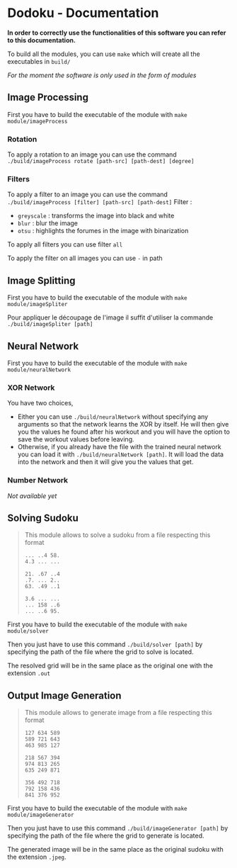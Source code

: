 # Dodoku - Documentation
**In order to correctly use the functionalities of this software you can refer to this documentation.**

To build all the modules, you can use `make` which will create all the executables in `build/`

*For the moment the software is only used in the form of modules*
## Image Processing
First you have to build the executable of the module with `make module/imageProcess`
### Rotation
To apply a rotation to an image you can use the command `./build/imageProcess rotate [path-src] [path-dest] [degree]`
### Filters
To apply a filter to an image you can use the command `./build/imageProcess [filter] [path-src] [path-dest]`
Filter :
* `greyscale` : transforms the image into black and white 
* `blur` : blur the image
* `otsu` : highlights the forumes in the image with binarization

To apply all filters you can use filter `all`

To apply the filter on all images you can use `-` in path

## Image Splitting
First you have to build the executable of the module with `make module/imageSpliter`

Pour appliquer le découpage de l'image il suffit d'utiliser la commande `./build/imageSpliter [path]`
## Neural Network
First you have to build the executable of the module with `make module/neuralNetwork`
### XOR Network
You have two choices, 
* Either you can use `./build/neuralNetwork` without specifying any arguments so that the network learns the XOR by itself. He will then give you the values he found after his workout and you will have the option to save the workout values before leaving.
* Otherwise, if you already have the file with the trained neural network you can load it with `./build/neuralNetwork [path]`. It will load the data into the network and then it will give you the values that get.
### Number Network
*Not available yet*
## Solving Sudoku
>This module allows to solve a sudoku from a file respecting this format
>```
>... ..4 58.
>4.3 ... ...
>
>21. .67 ..4
>.7. ... 2..
>63. .49 ..1
>
>3.6 ... ...
>... 158 ..6
>... ..6 95.
>```
First you have to build the executable of the module with `make module/solver`

Then you just have to use this command `./build/solver [path]` by specifying the path of the file where the grid to solve is located.

The resolved grid will be in the same place as the original one with the extension `.out`
## Output Image Generation
>This module allows to generate image from a file respecting this format
>```
>127 634 589
>589 721 643
>463 985 127
>
>218 567 394
>974 813 265
>635 249 871
>
>356 492 718
>792 158 436
>841 376 952
>```
First you have to build the executable of the module with `make module/imageGenerator`

Then you just have to use this command `./build/imageGenerator [path]` by specifying the path of the file where the grid to generate is located.

The generated image will be in the same place as the original sudoku with the extension `.jpeg`.

